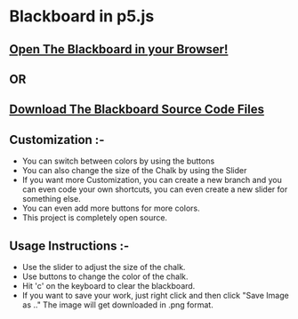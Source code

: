 # Blackboard in p5.js 

## [Open The Blackboard in your Browser!](https://samyakbambole.github.io/p5.js-Blackboard/public/index.html)

## OR

## [Download The Blackboard Source Code Files](https://github.com/samyakbambole/p5.js-Blackboard/releases)

## Customization :- 
* You can switch between colors by using the buttons 
* You can also change the size of the Chalk by using the Slider 
* If you want more Customization, you can create a new branch and you can even code your own shortcuts, you can even create a new slider for something else.
* You can even add more buttons for more colors.  
* This project is completely open source. 

## Usage Instructions :- 
* Use the slider to adjust the size of the chalk. 
* Use buttons to change the color of the chalk. 
* Hit 'c' on the keyboard to clear the blackboard. 
* If you want to save your work, just right click and then click "Save Image as .." The image will get downloaded in .png format. 
